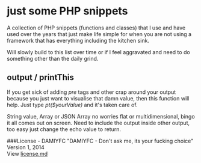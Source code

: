 just some PHP snippets
===================

A collection of PHP snippets (functions and classes) that I use and have used over the years that just make life simple for when you are not using a framework that has everything including the kitchen sink.  

Will slowly build to this list over time or if I feel aggravated and need to do something other than the daily grind.


## output / printThis ##

If you get sick of adding _pre_ tags and other crap around your output because you just want to visualise that damn value, then this function will help.  Just type *pt($yourValue)* and it's taken care of.  

String value, Array or JSON Array no worries flat or multidimensional, bingo it all comes out on screen.  Need to include the output inside other output, too easy just change the echo value to return.


###License - DAMIYFC
"DAMIYFC - Don't ask me, its your fucking choice" <br/>
Version 1, 2014 <br/>
View [license.md](license.md)





